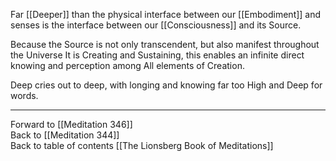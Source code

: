 Far [[Deeper]] than the physical interface between our [[Embodiment]] and senses is the interface between our [[Consciousness]] and its Source. 

Because the Source is not only transcendent, but also manifest throughout the Universe It is Creating and Sustaining, this enables an infinite direct knowing and perception among All elements of Creation. 

Deep cries out to deep, with longing and knowing far too High and Deep for words. 

___

Forward to [[Meditation 346]]  
Back to [[Meditation 344]]  
Back to table of contents [[The Lionsberg Book of Meditations]]  